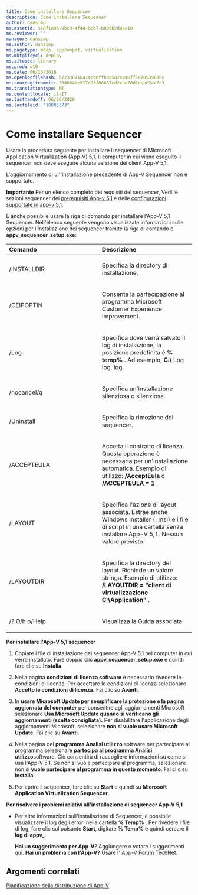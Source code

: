 ```yaml
---
title: Come installare Sequencer
description: Come installare Sequencer
author: dansimp
ms.assetid: 5e8f1696-9bc0-4f44-8cb7-b809b2daae10
ms.reviewer: ''
manager: dansimp
ms.author: dansimp
ms.pagetype: mdop, appcompat, virtualization
ms.mktglfcycl: deploy
ms.sitesec: library
ms.prod: w10
ms.date: 06/16/2016
ms.openlocfilehash: b72330718a14cb8ffb0e582c946ff1e70539036c
ms.sourcegitcommit: 354664bc527d93f80687cd2eba70d1eea024c7c3
ms.translationtype: MT
ms.contentlocale: it-IT
ms.lasthandoff: 06/26/2020
ms.locfileid: "10805373"
---
```

# Come installare Sequencer


Usare la procedura seguente per installare il sequencer di Microsoft Application Virtualization (App-V) 5,1. Il computer in cui viene eseguito il sequencer non deve eseguire alcuna versione del client App-V 5,1.

L'aggiornamento di un'installazione precedente di App-V Sequencer non è supportato.

**Importante**  Per un elenco completo dei requisiti del sequencer, Vedi le sezioni sequencer dei [prerequisiti App-v 5,1](app-v-51-prerequisites.md) e delle [configurazioni supportate in app-v 5,1](app-v-51-supported-configurations.md).

 

È anche possibile usare la riga di comando per installare l'App-V 5,1 Sequencer. Nell'elenco seguente vengono visualizzate informazioni sulle opzioni per l'installazione del sequencer tramite la riga di comando e **appv\_sequencer\_setup.exe**:

<table>
<colgroup>
<col width="50%" />
<col width="50%" />
</colgroup>
<thead>
<tr class="header">
<th align="left">Comando</th>
<th align="left">Descrizione</th>
</tr>
</thead>
<tbody>
<tr class="odd">
<td align="left"><p>/INSTALLDIR</p></td>
<td align="left"><p>Specifica la directory di installazione.</p></td>
</tr>
<tr class="even">
<td align="left"><p>/CEIPOPTIN</p></td>
<td align="left"><p>Consente la partecipazione al programma Microsoft Customer Experience Improvement.</p></td>
</tr>
<tr class="odd">
<td align="left"><p>/Log</p></td>
<td align="left"><p>Specifica dove verrà salvato il log di installazione, la posizione predefinita è <strong> % temp% </strong> . Ad esempio, <strong> C:\ </strong>Log log. log.</p></td>
</tr>
<tr class="even">
<td align="left"><p>/nocancel/q</p></td>
<td align="left"><p>Specifica un'installazione silenziosa o silenziosa.</p></td>
</tr>
<tr class="odd">
<td align="left"><p>/Uninstall</p></td>
<td align="left"><p>Specifica la rimozione del sequencer.</p></td>
</tr>
<tr class="even">
<td align="left"><p>/ACCEPTEULA</p></td>
<td align="left"><p>Accetta il contratto di licenza. Questa operazione è necessaria per un'installazione automatica. Esempio di utilizzo: <strong> /AcceptEula </strong> o <strong> /ACCEPTEULA = 1 </strong> .</p></td>
</tr>
<tr class="odd">
<td align="left"><p>/LAYOUT</p></td>
<td align="left"><p>Specifica l'azione di layout associata. Estrae anche Windows Installer (. msi) e i file di script in una cartella senza installare App-V 5,1. Nessun valore previsto.</p></td>
</tr>
<tr class="even">
<td align="left"><p>/LAYOUTDIR</p></td>
<td align="left"><p>Specifica la directory del layout. Richiede un valore stringa. Esempio di utilizzo: <strong> /LAYOUTDIR = "client di virtualizzazione C:\Application" </strong> .</p></td>
</tr>
<tr class="odd">
<td align="left"><p>/? O/h o/Help</p></td>
<td align="left"><p>Visualizza la Guida associata.</p></td>
</tr>
</tbody>
</table>

 

**Per installare l'App-V 5,1 sequencer**

1.  Copiare i file di installazione del sequencer App-V 5,1 nel computer in cui verrà installato. Fare doppio clic **appv\_sequencer\_setup.exe** e quindi fare clic su **Installa**.

2.  Nella pagina **condizioni di licenza software** è necessario rivedere le condizioni di licenza. Per accettare le condizioni di licenza selezionare **Accetto le condizioni di licenza.** Fai clic su **Avanti**.

3.  In **usare Microsoft Update per semplificare la protezione e la pagina aggiornata del computer** per consentire agli aggiornamenti Microsoft selezionare **Usa Microsoft Update quando si verificano gli aggiornamenti (scelta consigliata).** Per disabilitare l'applicazione degli aggiornamenti Microsoft, selezionare **non si vuole usare Microsoft Update**. Fai clic su **Avanti**.

4.  Nella pagina del **programma Analisi utilizzo** software per partecipare al programma selezionare **partecipa al programma Analisi utilizzo**software. Ciò consentirà di raccogliere informazioni su come si usa l'App-V 5,1. Se non si vuole partecipare al programma, selezionare non si **vuole partecipare al programma in questo momento**. Fai clic su **Installa**.

5.  Per aprire il sequencer, fare clic su **Start** e quindi su **Microsoft Application Virtualization Sequencer**.

**Per risolvere i problemi relativi all'installazione di sequencer App-V 5,1**

-   Per altre informazioni sull'installazione di Sequencer, è possibile visualizzare il log degli errori nella cartella **% Temp%** . Per rivedere i file di log, fare clic sul pulsante **Start**, digitare **% Temp%** e quindi cercare il **log di appv\_**.

    **Hai un suggerimento per App-V**? Aggiungere o votare i suggerimenti [qui](http://appv.uservoice.com/forums/280448-microsoft-application-virtualization). **Hai un problema con l'App-V?** Usare l' [App-V Forum TechNet](https://social.technet.microsoft.com/Forums/home?forum=mdopappv).

## Argomenti correlati


[Pianificazione della distribuzione di App-V](planning-to-deploy-app-v51.md)

 

 






